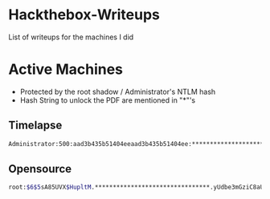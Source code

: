 # Hackthebox-Writeups
List of writeups for the machines I did

# Active Machines
- Protected by the root shadow / Administrator's NTLM hash
- Hash String to unlock the PDF are mentioned in "*"'s

## Timelapse
```bash
Administrator:500:aad3b435b51404eeaad3b435b51404ee:********************************:::
```

## Opensource
```bash
root:$6$5sA85UVX$HupltM.********************************.yUdbe3mGziC8aUXWRQ2K3jX8mq5zItFAkAfDgPzH8EQ1C/:19072:0:99999:7:::
```
